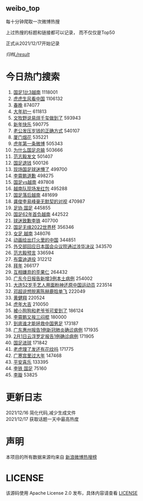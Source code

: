 weibo_top  
---
每十分钟爬取一次微博热搜  

上过热搜的标题和链接都可以记录， 而不仅仅是Top50

正式从2021/12/17开始记录  

*归档[./result](./result/)*

# 今日热门搜索  
1. [国足1比3越南](https://s.weibo.com//weibo?q=%23%E5%9B%BD%E8%B6%B31%E6%AF%943%E8%B6%8A%E5%8D%97%23&Refer=top) 1118001
2. [虎虎生风看中国](https://s.weibo.com//weibo?q=%23%E8%99%8E%E8%99%8E%E7%94%9F%E9%A3%8E%E7%9C%8B%E4%B8%AD%E5%9B%BD%23&Refer=top) 1106132
3. [春晚](https://s.weibo.com//weibo?q=%E6%98%A5%E6%99%9A&Refer=top) 874077
4. [大年初一](https://s.weibo.com//weibo?q=%E5%A4%A7%E5%B9%B4%E5%88%9D%E4%B8%80&Refer=top) 611813
5. [文牧野说易烊千玺做到了](https://s.weibo.com//weibo?q=%23%E6%96%87%E7%89%A7%E9%87%8E%E8%AF%B4%E6%98%93%E7%83%8A%E5%8D%83%E7%8E%BA%E5%81%9A%E5%88%B0%E4%BA%86%23&Refer=top) 593943
6. [新年快乐](https://s.weibo.com//weibo?q=%E6%96%B0%E5%B9%B4%E5%BF%AB%E4%B9%90&Refer=top) 590775
7. [老公发压岁钱的正确方式](https://s.weibo.com//weibo?q=%23%E8%80%81%E5%85%AC%E5%8F%91%E5%8E%8B%E5%B2%81%E9%92%B1%E7%9A%84%E6%AD%A3%E7%A1%AE%E6%96%B9%E5%BC%8F%23&Refer=top) 540107
8. [厦门烟花](https://s.weibo.com//weibo?q=%23%E5%8E%A6%E9%97%A8%E7%83%9F%E8%8A%B1%23&Refer=top) 535221
9. [虎年第一条微博](https://s.weibo.com//weibo?q=%23%E8%99%8E%E5%B9%B4%E7%AC%AC%E4%B8%80%E6%9D%A1%E5%BE%AE%E5%8D%9A%23&Refer=top) 505343
10. [为什么国足总输](https://s.weibo.com//weibo?q=%23%E4%B8%BA%E4%BB%80%E4%B9%88%E5%9B%BD%E8%B6%B3%E6%80%BB%E8%BE%93%23&Refer=top) 503666
11. [范志毅发文](https://s.weibo.com//weibo?q=%23%E8%8C%83%E5%BF%97%E6%AF%85%E5%8F%91%E6%96%87%23&Refer=top) 501407
12. [国足退钱](https://s.weibo.com//weibo?q=%23%E5%9B%BD%E8%B6%B3%E9%80%80%E9%92%B1%23&Refer=top) 500126
13. [现场国足球迷懵了](https://s.weibo.com//weibo?q=%23%E7%8E%B0%E5%9C%BA%E5%9B%BD%E8%B6%B3%E7%90%83%E8%BF%B7%E6%87%B5%E4%BA%86%23&Refer=top) 499700
14. [李霄鹏道歉](https://s.weibo.com//weibo?q=%23%E6%9D%8E%E9%9C%84%E9%B9%8F%E9%81%93%E6%AD%89%23&Refer=top) 498275
15. [国足vs越南](https://s.weibo.com//weibo?q=%23%E5%9B%BD%E8%B6%B3vs%E8%B6%8A%E5%8D%97%23&Refer=top) 497808
16. [越南队现场发红包](https://s.weibo.com//weibo?q=%23%E8%B6%8A%E5%8D%97%E9%98%9F%E7%8E%B0%E5%9C%BA%E5%8F%91%E7%BA%A2%E5%8C%85%23&Refer=top) 495288
17. [国足落后越南](https://s.weibo.com//weibo?q=%23%E5%9B%BD%E8%B6%B3%E8%90%BD%E5%90%8E%E8%B6%8A%E5%8D%97%23&Refer=top) 481699
18. [龚俊李易峰毫无默契的对视](https://s.weibo.com//weibo?q=%23%E9%BE%9A%E4%BF%8A%E6%9D%8E%E6%98%93%E5%B3%B0%E6%AF%AB%E6%97%A0%E9%BB%98%E5%A5%91%E7%9A%84%E5%AF%B9%E8%A7%86%23&Refer=top) 470987
19. [足协 国足](https://s.weibo.com//weibo?q=%E8%B6%B3%E5%8D%8F%20%E5%9B%BD%E8%B6%B3&Refer=top) 445855
20. [国足62年首负越南](https://s.weibo.com//weibo?q=%23%E5%9B%BD%E8%B6%B362%E5%B9%B4%E9%A6%96%E8%B4%9F%E8%B6%8A%E5%8D%97%23&Refer=top) 442522
21. [球迷致歉李铁](https://s.weibo.com//weibo?q=%23%E7%90%83%E8%BF%B7%E8%87%B4%E6%AD%89%E6%9D%8E%E9%93%81%23&Refer=top) 407700
22. [国足无缘2022世界杯](https://s.weibo.com//weibo?q=%23%E5%9B%BD%E8%B6%B3%E6%97%A0%E7%BC%982022%E4%B8%96%E7%95%8C%E6%9D%AF%23&Refer=top) 356346
23. [女足 越南](https://s.weibo.com//weibo?q=%E5%A5%B3%E8%B6%B3%20%E8%B6%8A%E5%8D%97&Refer=top) 348076
24. [动画绘出灯火里的中国](https://s.weibo.com//weibo?q=%23%E5%8A%A8%E7%94%BB%E7%BB%98%E5%87%BA%E7%81%AF%E7%81%AB%E9%87%8C%E7%9A%84%E4%B8%AD%E5%9B%BD%23&Refer=top) 344851
25. [外交部回应日本国会众议院通过涉华决议](https://s.weibo.com//weibo?q=%23%E5%A4%96%E4%BA%A4%E9%83%A8%E5%9B%9E%E5%BA%94%E6%97%A5%E6%9C%AC%E5%9B%BD%E4%BC%9A%E4%BC%97%E8%AE%AE%E9%99%A2%E9%80%9A%E8%BF%87%E6%B6%89%E5%8D%8E%E5%86%B3%E8%AE%AE%23&Refer=top) 343570
26. [范志毅预言](https://s.weibo.com//weibo?q=%E8%8C%83%E5%BF%97%E6%AF%85%E9%A2%84%E8%A8%80&Refer=top) 336594
27. [布雷迪退役](https://s.weibo.com//weibo?q=%23%E5%B8%83%E9%9B%B7%E8%BF%AA%E9%80%80%E5%BD%B9%23&Refer=top) 312212
28. [拜年](https://s.weibo.com//weibo?q=%E6%8B%9C%E5%B9%B4&Refer=top) 266177
29. [互相嫌弃的歪果仁](https://s.weibo.com//weibo?q=%E4%BA%92%E7%9B%B8%E5%AB%8C%E5%BC%83%E7%9A%84%E6%AD%AA%E6%9E%9C%E4%BB%81&Refer=top) 264432
30. [广东今日报告新增3例本土病例](https://s.weibo.com//weibo?q=%E5%B9%BF%E4%B8%9C%E4%BB%8A%E6%97%A5%E6%8A%A5%E5%91%8A%E6%96%B0%E5%A2%9E3%E4%BE%8B%E6%9C%AC%E5%9C%9F%E7%97%85%E4%BE%8B&Refer=top) 254002
31. [大连52岁手艺人用面粉神还原中国运动员](https://s.weibo.com//weibo?q=%23%E5%A4%A7%E8%BF%9E52%E5%B2%81%E6%89%8B%E8%89%BA%E4%BA%BA%E7%94%A8%E9%9D%A2%E7%B2%89%E7%A5%9E%E8%BF%98%E5%8E%9F%E4%B8%AD%E5%9B%BD%E8%BF%90%E5%8A%A8%E5%91%98%23&Refer=top) 223514
32. [邓超说想脱离陈赫鹿晗单飞](https://s.weibo.com//weibo?q=%23%E9%82%93%E8%B6%85%E8%AF%B4%E6%83%B3%E8%84%B1%E7%A6%BB%E9%99%88%E8%B5%AB%E9%B9%BF%E6%99%97%E5%8D%95%E9%A3%9E%23&Refer=top) 222049
33. [黄健翔](https://s.weibo.com//weibo?q=%E9%BB%84%E5%81%A5%E7%BF%94&Refer=top) 220524
34. [虎年大吉](https://s.weibo.com//weibo?q=%23%E8%99%8E%E5%B9%B4%E5%A4%A7%E5%90%89%23&Refer=top) 210050
35. [被小狗狗和老爷爷可爱到了](https://s.weibo.com//weibo?q=%23%E8%A2%AB%E5%B0%8F%E7%8B%97%E7%8B%97%E5%92%8C%E8%80%81%E7%88%B7%E7%88%B7%E5%8F%AF%E7%88%B1%E5%88%B0%E4%BA%86%23&Refer=top) 186124
36. [李霄鹏又挨三闷棍](https://s.weibo.com//weibo?q=%23%E6%9D%8E%E9%9C%84%E9%B9%8F%E5%8F%88%E6%8C%A8%E4%B8%89%E9%97%B7%E6%A3%8D%23&Refer=top) 180000
37. [到底谁才能拯救中国男足](https://s.weibo.com//weibo?q=%23%E5%88%B0%E5%BA%95%E8%B0%81%E6%89%8D%E8%83%BD%E6%8B%AF%E6%95%91%E4%B8%AD%E5%9B%BD%E7%94%B7%E8%B6%B3%23&Refer=top) 173187
38. [广东惠州报告1例新冠肺炎确诊病例](https://s.weibo.com//weibo?q=%23%E5%B9%BF%E4%B8%9C%E6%83%A0%E5%B7%9E%E6%8A%A5%E5%91%8A1%E4%BE%8B%E6%96%B0%E5%86%A0%E8%82%BA%E7%82%8E%E7%A1%AE%E8%AF%8A%E7%97%85%E4%BE%8B%23&Refer=top) 171935
39. [2月1日云浮罗定报告1例确诊病例](https://s.weibo.com//weibo?q=%232%E6%9C%881%E6%97%A5%E4%BA%91%E6%B5%AE%E7%BD%97%E5%AE%9A%E6%8A%A5%E5%91%8A1%E4%BE%8B%E7%A1%AE%E8%AF%8A%E7%97%85%E4%BE%8B%23&Refer=top) 171905
40. [国足进球](https://s.weibo.com//weibo?q=%23%E5%9B%BD%E8%B6%B3%E8%BF%9B%E7%90%83%23&Refer=top) 171842
41. [老虎理了发还有花纹吗](https://s.weibo.com//weibo?q=%23%E8%80%81%E8%99%8E%E7%90%86%E4%BA%86%E5%8F%91%E8%BF%98%E6%9C%89%E8%8A%B1%E7%BA%B9%E5%90%97%23&Refer=top) 171775
42. [广寒宫里过大年](https://s.weibo.com//weibo?q=%E5%B9%BF%E5%AF%92%E5%AE%AB%E9%87%8C%E8%BF%87%E5%A4%A7%E5%B9%B4&Refer=top) 147468
43. [平安喜乐](https://s.weibo.com//weibo?q=%E5%B9%B3%E5%AE%89%E5%96%9C%E4%B9%90&Refer=top) 133395
44. [李铁 国足](https://s.weibo.com//weibo?q=%E6%9D%8E%E9%93%81%20%E5%9B%BD%E8%B6%B3&Refer=top) 75160
45. [李璇](https://s.weibo.com//weibo?q=%E6%9D%8E%E7%92%87&Refer=top) 53825
# 更新日志  
2021/12/16  简化代码,减少生成文件  
2021/12/17  获取话题一天中最高热度
# 声明  
本项目的所有数据来源均来自 [新浪微博热搜榜](https://s.weibo.com/top/summary)  

# LICENSE
该源码使用 Apache License 2.0 发布，具体内容请查看 [LICENSE](./LICENSE)
